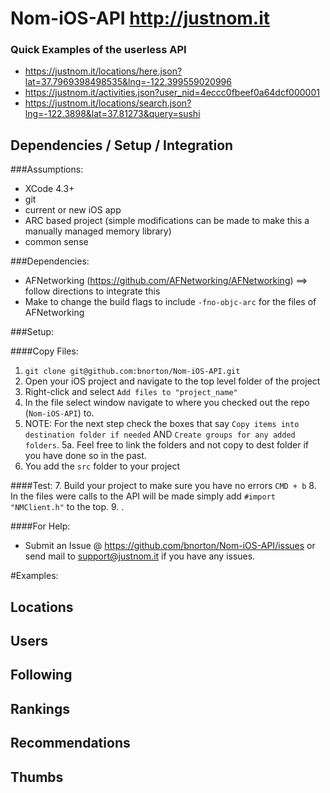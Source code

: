 # Nom-iOS-API http://justnom.it

### Quick Examples of the userless API
- https://justnom.it/locations/here.json?lat=37.7969398498535&lng=-122.399559020996
- https://justnom.it/activities.json?user_nid=4eccc0fbeef0a64dcf000001
- https://justnom.it/locations/search.json?lng=-122.3898&lat=37.81273&query=sushi

## Dependencies / Setup / Integration

###Assumptions:
- XCode 4.3+
- git
- current or new iOS app
- ARC based project (simple modifications can be made to make this a manually managed memory library)
- common sense

###Dependencies:
- AFNetworking (https://github.com/AFNetworking/AFNetworking) ==> follow directions to integrate this
- Make to change the build flags to include `-fno-objc-arc` for the files of AFNetworking

###Setup:

####Copy Files:
1.  `git clone git@github.com:bnorton/Nom-iOS-API.git`
2.  Open your iOS project and navigate to the top level folder of the project
3.  Right-click and select `Add files to "project_name"`
4.  In the file select window navigate to where you checked out the repo (`Nom-iOS-API`) to.
5.  NOTE: For the next step check the boxes that say `Copy items into destination folder if needed` AND `Create groups for any added folders`.
5a. Feel free to link the folders and not copy to dest folder if you have done so in the past.
6.  You add the `src` folder to your project 

####Test:
7.  Build your project to make sure you have no errors `CMD + b`
8.  In the files were calls to the API will be made simply add `#import "NMClient.h"` to the top.
9.  .

####For Help:
- Submit an Issue @ <https://github.com/bnorton/Nom-iOS-API/issues> or send mail to <support@justnom.it> if you have any issues.

#Examples:
## Locations

## Users

## Following

## Rankings

## Recommendations

## Thumbs
